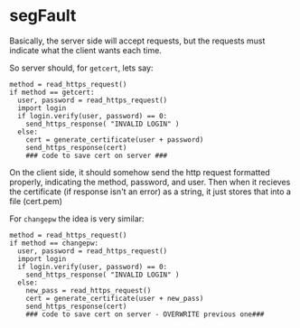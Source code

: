 # segFault

Basically, the server side will accept requests, but the requests must indicate what the client wants each time. 

So server should, for `getcert`, lets say: 

```
method = read_https_request()
if method == getcert:
  user, password = read_https_request()
  import login
  if login.verify(user, password) == 0:
    send_https_response( "INVALID LOGIN" )
  else:
    cert = generate_certificate(user + password)
    send_https_response(cert)
    ### code to save cert on server ###
```

On the client side, it should somehow send the http request formatted properly, indicating the method, password, and user.
Then when it recieves the certificate (if response isn't an error) as a string, it just stores that into a file (cert.pem) 

For `changepw` the idea is very similar:

```
method = read_https_request()
if method == changepw:
  user, password = read_https_request()
  import login
  if login.verify(user, password) == 0:
    send_https_response( "INVALID LOGIN" )
  else:
    new_pass = read_https_request()
    cert = generate_certificate(user + new_pass)
    send_https_response(cert)
    ### code to save cert on server - OVERWRITE previous one###
```
